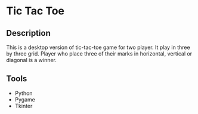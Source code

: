 # Tic Tac Toe

## Description

This is a desktop version of tic-tac-toe game for two player. It play in three by three grid. Player who place three of their marks
in horizontal, vertical or diagonal is a winner.

## Tools

- Python
- Pygame
- Tkinter